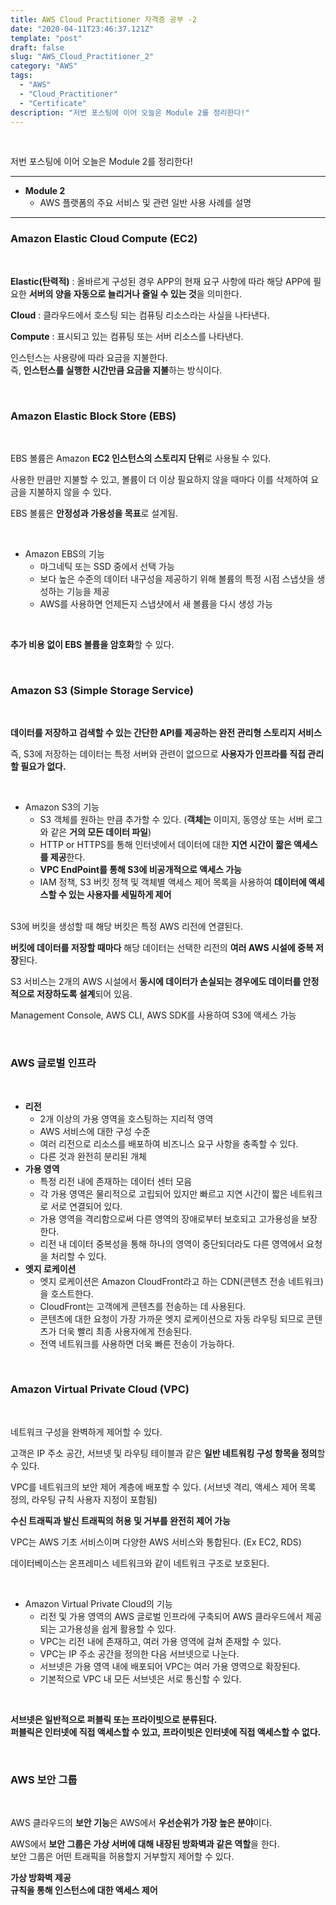 ```yaml
---
title: AWS Cloud Practitioner 자격증 공부 -2
date: "2020-04-11T23:46:37.121Z"
template: "post"
draft: false
slug: "AWS_Cloud_Practitioner_2"
category: "AWS"
tags:
  - "AWS"
  - "Cloud_Practitioner"
  - "Certificate"
description: "저번 포스팅에 이어 오늘은 Module 2를 정리한다!"
---
```


<br/>

저번 포스팅에 이어 오늘은 Module 2를 정리한다!

---

* **Module 2**
  * AWS 플랫폼의 주요 서비스 및 관련 일반 사용 사례를 설명

---

### Amazon Elastic Cloud Compute (EC2)

<br/>

**Elastic(탄력적)** : 올바르게 구성된 경우 APP의 현재 요구 사항에 따라 해당 APP에 필요한 **서버의 양을 자동으로 늘리거나 줄일 수 있는 것**을 의미한다.<br/>

**Cloud** : 클라우드에서 호스팅 되는 컴퓨팅 리소스라는 사실을 나타낸다.<br/>

**Compute** : 표시되고 있는 컴퓨팅 또는 서버 리소스를 나타낸다.<br/>

인스턴스는 사용량에 따라 요금을 지불한다.<br/>
즉, **인스턴스를 실행한 시간만큼 요금을 지불**하는 방식이다.

<br/>

### Amazon Elastic Block Store (EBS)

<br/>

EBS 볼륨은 Amazon **EC2 인스턴스의 스토리지 단위**로 사용될 수 있다.<br/>

사용한 만큼만 지불할 수 있고, 볼륨이 더 이상 필요하지 않을 때마다 이를 삭제하여 요금을 지불하지 않을 수 있다.<br/>

EBS 볼륨은 **안정성과 가용성을 목표**로 설계됨.

<br/>

* Amazon EBS의 기능
	* 마그네틱 또는 SSD 중에서 선택 가능
	* 보다 높은 수준의 데이터 내구성을 제공하기 위해 볼륨의 특정 시점 스냅샷을 생성하는 기능을 제공
	* AWS를 사용하면 언제든지 스냅샷에서 새 볼륨을 다시 생성 가능

<br/>

**추가 비용 없이 EBS 볼륨을 암호화**할 수 있다.

<br/>

### Amazon S3 (Simple Storage Service)

<br/>

**데이터를 저장하고 검색할 수 있는 간단한 API를 제공하는 완전 관리형 스토리지 서비스**<br/>

즉, S3에 저장하는 데이터는 특정 서버와 관련이 없으므로 **사용자가 인프라를 직접 관리할 필요가 없다.**<br/>

<br/>

* Amazon S3의 기능
	* S3 객체를 원하는 만큼 추가할 수 있다. (**객체는** 이미지, 동영상 또는 서버 로그와 같은 **거의 모든 데이터 파일**)
	* HTTP or HTTPS를 통해 인터넷에서 데이터에 대한 **지연 시간이 짧은 액세스를 제공**한다.
	* **VPC EndPoint를 통해 S3에 비공개적으로 액세스 가능**
	* IAM 정책, S3 버킷 정책 및 객체별 액세스 제어 목록을 사용하여 **데이터에 액세스할 수 있는 사용자를 세밀하게 제어**

<br/>S3에 버킷을 생성할 때 해당 버킷은 특정 AWS 리전에 연결된다.<br/>

**버킷에 데이터를 저장할 때마다** 해당 데이터는 선택한 리전의 **여러 AWS 시설에 중복 저장**된다.<br/>

S3 서비스는 2개의 AWS 시설에서 **동시에 데이터가 손실되는 경우에도 데이터를 안정적으로 저장하도록 설계**되어 있음.<br/>

Management Console, AWS CLI, AWS SDK를 사용하여 S3에 액세스 가능

<br/>

### AWS 글로벌 인프라

<br/>

* **리전**
	* 2개 이상의 가용 영역을 호스팅하는 지리적 영역
	* AWS 서비스에 대한 구성 수준
	* 여러 리전으로 리소스를 배포하여 비즈니스 요구 사항을 충족할 수 있다.
	* 다른 것과 완전히 분리된 개체
* **가용 영역**
	* 특정 리전 내에 존재하는 데이터 센터 모음
	* 각 가용 영역은 물리적으로 고립되어 있지만 빠르고 지연 시간이 짧은 네트워크로 서로 연결되어 있다.
	* 가용 영역을 격리함으로써 다른 영역의 장애로부터 보호되고 고가용성을 보장한다.
	* 리전 내 데이터 중복성을 통해 하나의 영역이 중단되더라도 다른 영역에서 요청을 처리할 수 있다.
* **엣지 로케이션**
	* 엣지 로케이션은 Amazon CloudFront라고 하는 CDN(콘텐츠 전송 네트워크)을 호스트한다.
	* CloudFront는 고객에게 콘텐츠를 전송하는 데 사용된다.
	* 콘텐츠에 대한 요청이 가장 가까운 엣지 로케이션으로 자동 라우팅 되므로 콘텐츠가 더욱 빨리 최종 사용자에게 전송된다.
	* 전역 네트워크를 사용하면 더욱 빠른 전송이 가능하다.

<br/>

### Amazon Virtual Private Cloud (VPC)

<br/>

네트워크 구성을 완벽하게 제어할 수 있다.<br/>

고객은 IP 주소 공간, 서브넷 및 라우팅 테이블과 같은 **일반 네트워킹 구성 항목을 정의**할 수 있다.<br/>

VPC를 네트워크의 보안 제어 계층에 배포할 수 있다. (서브넷 격리, 액세스 제어 목록 정의, 라우팅 규칙 사용자 지정이 포함됨)<br/>

**수신 트래픽과 발신 트래픽의 허용 및 거부를 완전히 제어 가능**<br/>

VPC는 AWS 기초 서비스이며 다양한 AWS 서비스와 통합된다. (Ex EC2, RDS)<br/>

데이터베이스는 온프레미스 네트워크와 같이 네트워크 구조로 보호된다.<br/>

<br/>

* Amazon Virtual Private Cloud의 기능
	* 리전 및 가용 영역의 AWS 글로벌 인프라에 구축되어 AWS 클라우드에서 제공되는 고가용성을 쉽게 활용할 수 있다.
	* VPC는 리전 내에 존재하고, 여러 가용 영역에 걸쳐 존재할 수 있다.
	* VPC는 IP 주소 공간을 정의한 다음 서브넷으로 나눈다.
	* 서브넷은 가용 영역 내에 배포되어 VPC는 여러 가용 영역으로 확장된다.
	* 기본적으로 VPC 내 모든 서브넷은 서로 통신할 수 있다.

<br/>

**서브넷은 일반적으로 퍼블릭 또는 프라이빗으로 분류된다.**<br/>
**퍼블릭은 인터넷에 직접 액세스할 수 있고, 프라이빗은 인터넷에 직접 액세스할 수 없다.**

<br/>

### AWS 보안 그룹

<br/>

AWS 클라우드의 **보안 기능**은 AWS에서 **우선순위가 가장 높은 분야**이다.<br/>

AWS에서 **보안 그룹은 가상 서버에 대해 내장된 방화벽과 같은 역할**을 한다.<br/>
보안 그룹은 어떤 트래픽을 허용할지 거부할지 제어할 수 있다.<br/>

**가상 방화벽 제공**<br/>
**규칙을 통해 인스턴스에 대한 액세스 제어**<br/>